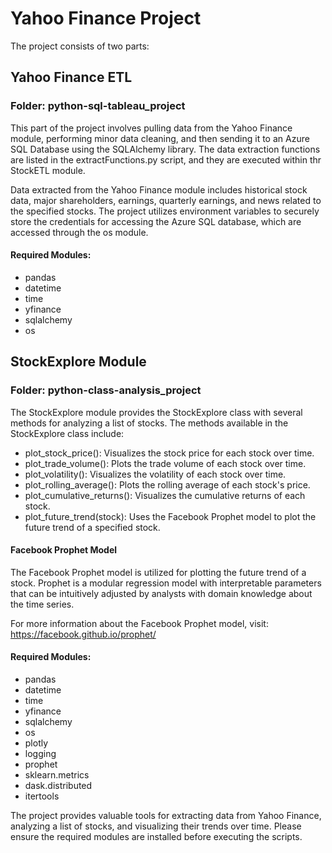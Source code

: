 # Yahoo Finance Project

The project consists of two parts:

## Yahoo Finance ETL
### Folder: python-sql-tableau_project
This part of the project involves pulling data from the Yahoo Finance module, performing minor data cleaning, and then sending it to an Azure SQL Database using the SQLAlchemy library. The data extraction functions are listed in the extractFunctions.py script, and they are executed within thr StockETL module.

Data extracted from the Yahoo Finance module includes historical stock data, major shareholders, earnings, quarterly earnings, and news related to the specified stocks. The project utilizes environment variables to securely store the credentials for accessing the Azure SQL database, which are accessed through the os module.

#### Required Modules:
- pandas
- datetime
- time
- yfinance
- sqlalchemy
- os

## StockExplore Module
### Folder: python-class-analysis_project
The StockExplore module provides the StockExplore class with several methods for analyzing a list of stocks. The methods available in the StockExplore class include:
- plot_stock_price(): Visualizes the stock price for each stock over time.
- plot_trade_volume(): Plots the trade volume of each stock over time.
- plot_volatility(): Visualizes the volatility of each stock over time.
- plot_rolling_average(): Plots the rolling average of each stock's price.
- plot_cumulative_returns(): Visualizes the cumulative returns of each stock.
- plot_future_trend(stock): Uses the Facebook Prophet model to plot the future trend of a specified stock.

#### Facebook Prophet Model
The Facebook Prophet model is utilized for plotting the future trend of a stock. Prophet is a modular regression model with interpretable parameters that can be intuitively adjusted by analysts with domain knowledge about the time series.

For more information about the Facebook Prophet model, visit: https://facebook.github.io/prophet/

#### Required Modules:
- pandas
- datetime
- time
- yfinance
- sqlalchemy
- os
- plotly
- logging
- prophet
- sklearn.metrics
- dask.distributed
- itertools

The project provides valuable tools for extracting data from Yahoo Finance, analyzing a list of stocks, and visualizing their trends over time. Please ensure the required modules are installed before executing the scripts.

